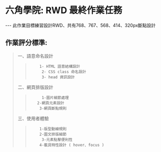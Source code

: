 # 六角學院: RWD 最終作業任務
--- 此作業目標練習設計RWD、共有768、767、568、414、320px斷點設計

## 作業評分標準:
>   一、語意命名設計
>>         1- HTML 語意結構設計
>>          2- CSS class 命名設計
>>          3- head 資訊設計
>   二、網頁排版設計
>>          1-圖片細節處理
>>        2-網頁元素設計
>>         3-網頁斷點規則
>   三、使用者體驗
>>         1-版型動線規則
>>         2-圖文排版細節
>>          3-元素點擊便利性
>>         4-載具特性設計 ( hover、focus )
